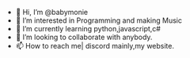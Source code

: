 - 👋 Hi, I’m @babymonie
- 👀 I’m interested in Programming and making Music
- 🌱 I’m currently learning python,javascript,c#
- 💞️ I’m looking to collaborate with anybody.
- 📫 How to reach me| discord mainly,my website.

<!---
babymonie/babymonie is a ✨ special ✨ repository because its `README.md` (this file) appears on your GitHub profile.
You can click the Preview link to take a look at your changes.
--->
